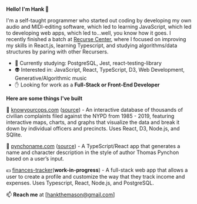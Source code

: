 **Hello!  I'm Hank 👋**

I'm a self-taught programmer who started out coding by developing my own audio and MIDI-editing software, which led to learning JavaScript, which led to developing web apps, which led to...well, you know how it goes.  I recently finished a batch at [Recurse Center](https://www.recurse.com), where I focused on improving my skills in React.js, learning Typescript, and studying algorithms/data structures by paring with other Recursers.  

- 📓  Currently studying: PostgreSQL, Jest, react-testing-library
- 👽  Interested in: JavaScript, React, TypeScript, D3, Web Development, Generative/Algorithmic music
- ✋  Looking for work as a **Full-Stack or Front-End Developer**

**Here are some things I've built**

👮  [knowyourcops.com](https://knowyourcops.com) ([source](https://github.com/hankthemason/knowyourcops.nyc)) - An interactive database of thousands of civilian complaints filed against the NYPD from 1985 - 2019, featuring interactive maps, charts, and graphs that visualize the data and break it down by individual officers and precincts. Uses React, D3, Node.js, and SQlite.

📙  [pynchoname.com](https://pynchoname.com) ([source](https://github.com/hankthemason/pynchon-name-generator)) - A TypeScript/React app that generates a name and character description in the style of author Thomas Pynchon based on a user’s input.

💵  [finances-tracker](https://github.com/hankthemason/finances-tracker)(**work-in-progress**)  - A full-stack web app that allows a user to create a profile and customize the way that they track income and expenses. Uses Typescript, React, Node.js, and PostgreSQL.



:mailbox: **Reach me** at [hankthemason@gmail.com]

